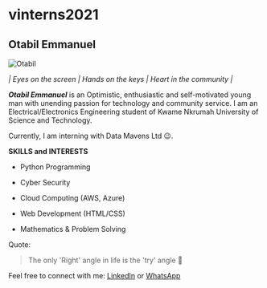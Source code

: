 # vinterns2021

## Otabil Emmanuel

![Otabil](https://www.datamavens.io/web/image/res.users/30/image_128?unique=1a2305e)

_| Eyes on the screen | Hands on the keys | Heart in the community |_

**_Otabil Emmanuel_** is an Optimistic, enthusiastic and self-motivated young man with unending passion for technology and community service. I am an Electrical/Electronics Engineering student of Kwame Nkrumah University of Science and Technology. 

Currently, I am interning with Data Mavens Ltd 😉.

**SKILLS and INTERESTS**

* Python Programming

* Cyber Security

* Cloud Computing (AWS, Azure)

* Web Development (HTML/CSS)

* Mathematics & Problem Solving

Quote: 
> The only 'Right' angle in life is the 'try' angle 🔺

Feel free to connect with me:  [LinkedIn](https://www.linkedin.com/in/emmanuelotabil)  or  [WhatsApp](wa.me/+233275444079)


